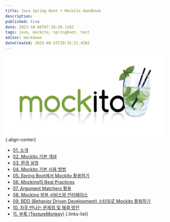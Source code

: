```yaml
---
title: Java Spring Boot + Mockito Handbook
description: 
published: true
date: 2023-10-06T07:18:39.116Z
tags: java, mockito, springboot, test
editor: markdown
dateCreated: 2023-09-15T10:15:21.438Z
---
```


![mockito.png](/mockito.png){.align-center}

- [01. 소개](/ko/dev/Mockito/Spring-Boot-Mockito-Series/1-Introduction)
- [02. Mockito 기본 개념](/ko/dev/Mockito/Spring-Boot-Mockito-Series/2-Mockito-basic-concepts)
- [03. 환경 설정](/ko/dev/Mockito/Spring-Boot-Mockito-Series/3-Configurations)
- [04. Mockito 기본 사용 방법](/ko/dev/Mockito/Spring-Boot-Mockito-Series/4-Mockito-basic-usage)
- [05. Spring Boot에서 Mockito 활용하기](/ko/dev/Mockito/Spring-Boot-Mockito-Series/5-Using-Mockito-in-Spring-Boot)
- [06. Mocking의 Best Practices](/ko/dev/Mockito/Spring-Boot-Mockito-Series/6-Best-Practices-of-Mockito)
- [07. Argument Matchers 활용](/ko/dev/Mockito/Spring-Boot-Mockito-Series/7-Utilizing-Argument-Matchers)
- [08. Mocking 외부 서비스와 인터페이스](/ko/dev/Mockito/Spring-Boot-Mockito-Series/8-Mocking-external-services-and-interfaces)
- [09. BDD (Behavior Driven Development) 스타일로 Mockito 활용하기](/ko/dev/Mockito/Spring-Boot-Mockito-Series/9-Using-Mockito-in-BDD-style)
- [10. 자주 만나는 문제점 및 해결 방안](/ko/dev/Mockito/Spring-Boot-Mockito-Series/10-Frequently-encountered-problems-and-solutions)
- [11. 부록 (TextureMonkey)](/ko/dev/Mockito/Spring-Boot-Mockito-Series/11-appendix)
{.links-list}